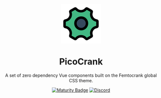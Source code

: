 <div align = "center">
  <img alt = "project logo" src = "logo.png" width = "128" />
  <h1>PicoCrank</h1>

  A set of zero dependency Vue components built on the Femtocrank global CSS theme.

  [![Maturity Badge](https://img.shields.io/badge/maturity-Production-brightgreen)](#none)
  [![Discord](https://img.shields.io/discord/846737624960860180?label=Discord%20Server)](https://discord.gg/jhYWWpNJ3v)

</div>

